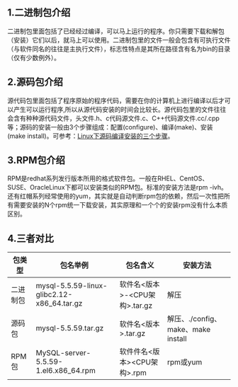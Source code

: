 ## 1.二进制包介绍

二进制包里面包括了已经经过编译，可以马上运行的程序。你只需要下载和解包（安装）它们以后，就马上可以使用。二进制包里的文件一般会包含有可执行文件（与软件同名的往往是主执行文件），标志性特点是其所在路径含有名为bin的目录（仅有少数例外）。

## 2.源码包介绍

源代码包里面包括了程序原始的程序代码，需要在你的计算机上进行编译以后才可以产生可以运行程序,所以从源代码安装的时间会比较长。源代码包里的文件往往会含有种种源代码文件，头文件.h、c代码源文件.c、C++代码源文件.cc/.cpp等；源码的安装一般由3个步骤组成：配置(configure)、编译(make)、安装(make install)。可参考：[Linux下源码编译安装的三个步骤](http://05bk.com/231.html)。

## 3.RPM包介绍

RPM是redhat系列发行版本所用的格式软件包。一般在RHEL、CentOS、SUSE、OracleLinux下都可以安装类似的RPM包。标准的安装方法是rpm -ivh。还有红帽系列经常使用的yum，其实就是自动判断rpm包的依赖，然后一次性把所有需要安装的N个rpm统一下载安装，其实原理和一个个的安装rpm没有什么本质区别。

## 4.三者对比




| 包类型   | 包名举例                                   | 包名含义                          | 安装方法                           |
| -------- | ------------------------------------------ | --------------------------------- | ---------------------------------- |
| 二进制包 | mysql-5.5.59-linux-glibc2.12-x86_64.tar.gz | 软件名<版本>-<OS><CPU架构>.tar.gz | 解压                               |
| 源码包   | mysql-5.5.59.tar.gz                        | 软件名<版本>.tar.gz               | 解压、./config、make、make install |
| RPM包    | MySQL-server-5.5.59-1.el6.x86_64.rpm       | 软件件名<版本><OS><CPU架构>.rpm   | rpm或yum                           |